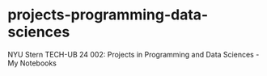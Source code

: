 # projects-programming-data-sciences
NYU Stern TECH-UB 24 002: Projects in Programming and Data Sciences - My Notebooks
